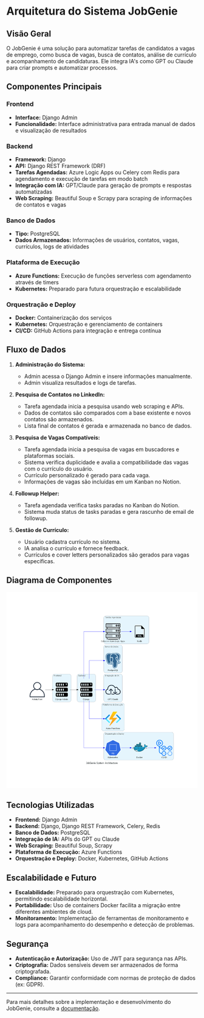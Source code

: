 # Arquitetura do Sistema JobGenie

## Visão Geral

O JobGenie é uma solução para automatizar tarefas de candidatos a vagas de emprego, como busca de vagas, busca de contatos, análise de currículo e acompanhamento de candidaturas. Ele integra IA's como GPT ou Claude para criar prompts e automatizar processos.

## Componentes Principais

### Frontend
- **Interface:** Django Admin
- **Funcionalidade:** Interface administrativa para entrada manual de dados e visualização de resultados

### Backend
- **Framework:** Django
- **API:** Django REST Framework (DRF)
- **Tarefas Agendadas:** Azure Logic Apps ou Celery com Redis para agendamento e execução de tarefas em modo batch
- **Integração com IA:** GPT/Claude para geração de prompts e respostas automatizadas
- **Web Scraping:** Beautiful Soup e Scrapy para scraping de informações de contatos e vagas

### Banco de Dados
- **Tipo:** PostgreSQL
- **Dados Armazenados:** Informações de usuários, contatos, vagas, currículos, logs de atividades

### Plataforma de Execução
- **Azure Functions:** Execução de funções serverless com agendamento através de timers
- **Kubernetes:** Preparado para futura orquestração e escalabilidade

### Orquestração e Deploy
- **Docker:** Containerização dos serviços
- **Kubernetes:** Orquestração e gerenciamento de containers
- **CI/CD:** GitHub Actions para integração e entrega contínua

## Fluxo de Dados

1. **Administração do Sistema:**
   - Admin acessa o Django Admin e insere informações manualmente.
   - Admin visualiza resultados e logs de tarefas.

2. **Pesquisa de Contatos no LinkedIn:**
   - Tarefa agendada inicia a pesquisa usando web scraping e APIs.
   - Dados de contatos são comparados com a base existente e novos contatos são armazenados.
   - Lista final de contatos é gerada e armazenada no banco de dados.

3. **Pesquisa de Vagas Compatíveis:**
   - Tarefa agendada inicia a pesquisa de vagas em buscadores e plataformas sociais.
   - Sistema verifica duplicidade e avalia a compatibilidade das vagas com o currículo do usuário.
   - Currículo personalizado é gerado para cada vaga.
   - Informações de vagas são incluídas em um Kanban no Notion.

4. **Followup Helper:**
   - Tarefa agendada verifica tasks paradas no Kanban do Notion.
   - Sistema muda status de tasks paradas e gera rascunho de email de followup.

5. **Gestão de Currículo:**
   - Usuário cadastra currículo no sistema.
   - IA analisa o currículo e fornece feedback.
   - Currículos e cover letters personalizados são gerados para vagas específicas.

## Diagrama de Componentes

![Arquitetura do Sistema JobGenie](jobgenie_system_architecture.png)

## Tecnologias Utilizadas

- **Frontend:** Django Admin
- **Backend:** Django, Django REST Framework, Celery, Redis
- **Banco de Dados:** PostgreSQL
- **Integração de IA:** APIs do GPT ou Claude
- **Web Scraping:** Beautiful Soup, Scrapy
- **Plataforma de Execução:** Azure Functions
- **Orquestração e Deploy:** Docker, Kubernetes, GitHub Actions

## Escalabilidade e Futuro

- **Escalabilidade:** Preparado para orquestração com Kubernetes, permitindo escalabilidade horizontal.
- **Portabilidade:** Uso de containers Docker facilita a migração entre diferentes ambientes de cloud.
- **Monitoramento:** Implementação de ferramentas de monitoramento e logs para acompanhamento do desempenho e detecção de problemas.

## Segurança

- **Autenticação e Autorização:** Uso de JWT para segurança nas APIs.
- **Criptografia:** Dados sensíveis devem ser armazenados de forma criptografada.
- **Compliance:** Garantir conformidade com normas de proteção de dados (ex: GDPR).

---

Para mais detalhes sobre a implementação e desenvolvimento do JobGenie, consulte a [documentação](path/to/documentation).
